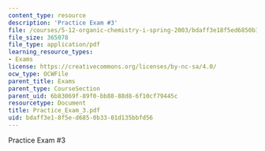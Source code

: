 ```yaml
---
content_type: resource
description: 'Practice Exam #3'
file: /courses/5-12-organic-chemistry-i-spring-2003/bdaff3e18f5ed6850b3301d135bbfd56_Practice_Exam_3.pdf
file_size: 365078
file_type: application/pdf
learning_resource_types:
- Exams
license: https://creativecommons.org/licenses/by-nc-sa/4.0/
ocw_type: OCWFile
parent_title: Exams
parent_type: CourseSection
parent_uid: 6b83069f-89f0-bb88-88d8-6f10cf79445c
resourcetype: Document
title: Practice_Exam_3.pdf
uid: bdaff3e1-8f5e-d685-0b33-01d135bbfd56
---
```

Practice Exam #3